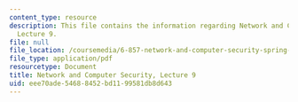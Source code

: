 ```yaml
---
content_type: resource
description: This file contains the information regarding Network and Computer Security,
  Lecture 9.
file: null
file_location: /coursemedia/6-857-network-and-computer-security-spring-2014/eee70ade54688452bd1199581db8d643_MIT6_857S14_Lec09.pdf
file_type: application/pdf
resourcetype: Document
title: Network and Computer Security, Lecture 9
uid: eee70ade-5468-8452-bd11-99581db8d643
---
```

